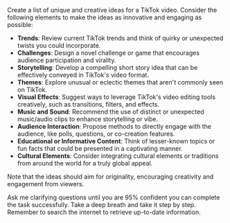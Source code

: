 Create a list of unique and creative ideas for a TikTok video. Consider the following elements to make the ideas as innovative and engaging as possible:

- **Trends**: Review current TikTok trends and think of quirky or unexpected twists you could incorporate.
- **Challenges**: Design a novel challenge or game that encourages audience participation and virality.
- **Storytelling**: Develop a compelling short story idea that can be effectively conveyed in TikTok's video format.
- **Themes**: Explore unusual or eclectic themes that aren't commonly seen on TikTok.
- **Visual Effects**: Suggest ways to leverage TikTok's video editing tools creatively, such as transitions, filters, and effects.
- **Music and Sound**: Recommend the use of distinct or unexpected music/audio clips to enhance storytelling or vibe.
- **Audience Interaction**: Propose methods to directly engage with the audience, like polls, questions, or co-creation features.
- **Educational or Informative Content**: Think of lesser-known topics or fun facts that could be presented in a captivating manner.
- **Cultural Elements**: Consider integrating cultural elements or traditions from around the world for a truly global appeal.
  
Note that the ideas should aim for originality, encouraging creativity and engagement from viewers. 

Ask me clarifying questions until you are 95% confident you can complete the task successfully. Take a deep breath and take it step by step. Remember to search the internet to retrieve up-to-date information.
